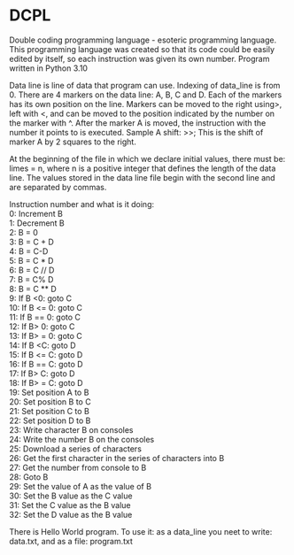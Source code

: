 # DCPL
Double coding programming language - esoteric programming language.
This programming language was created so that its code could be easily edited by itself, so each instruction was given its own number.
Program written in Python 3.10

Data line is line of data that program can use. Indexing of data_line is from 0.
There are 4 markers on the data line: A, B, C and D.
Each of the markers has its own position on the line.
Markers can be moved to the right using>,
left with <, and can be moved to the position indicated by the number on the marker with ^.
After the marker A is moved, the instruction with the number it points to is executed.
Sample A shift: >>; This is the shift of marker A by 2 squares to the right.

At the beginning of the file in which we declare initial values, there must be: limes = n, where n is a positive integer that defines the length of the data line.
The values stored in the data line file begin with the second line and are separated by commas.

Instruction number and what is it doing:<br>
0: Increment B<br>
1: Decrement B<br>
2: B = 0<br>
3: B = C + D<br>
4: B = C-D<br>
5: B = C * D<br>
6: B = C // D<br>
7: B = C% D<br>
8: B = C ** D<br>
9: If B <0: goto C<br>
10: If B <= 0: goto C<br>
11: If B == 0: goto C<br>
12: If B> 0: goto C<br>
13: If B> = 0: goto C<br>
14: If B <C: goto D<br>
15: If B <= C: goto D<br>
16: If B == C: goto D<br>
17: If B> C: goto D<br>
18: If B> = C: goto D<br>
19: Set position A to B<br>
20: Set position B to C<br>
21: Set position C to B<br>
22: Set position D to B<br>
23: Write character B on consoles<br>
24: Write the number B on the consoles<br>
25: Download a series of characters<br>
26: Get the first character in the series of characters into B<br>
27: Get the number from console to B<br>
28: Goto B<br>
29: Set the value of A as the value of B<br>
30: Set the B value as the C value<br>
31: Set the C value as the B value<br>
32: Set the D value as the B value<br>

There is Hello World program. To use it: as a data_line you neet to write: data.txt, and as a file: program.txt
